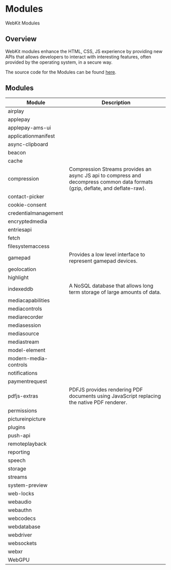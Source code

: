 # Modules

WebKit Modules

## Overview

WebKit modules enhance the HTML, CSS, JS experience by providing new APIs that allows developers to interact with
interesting features, often provided by the operating system, in a secure way.

The source code for the Modules can be found [here](https://github.com/WebKit/WebKit/tree/main/Source/WebCore/Modules).

## Modules

| Module | Description |
| ------ | ----------- |
| airplay             | |
| applepay            | |
| applepay-ams-ui     | |
| applicationmanifest | |
| async-clipboard     | |
| beacon              | |
| cache               | |
| compression         | Compression Streams provides an async JS api to compress and decompress common data formats (gzip, deflate, and deflate-raw). |
| contact-picker      | |
| cookie-consent      | |
| credentialmanagement| |
| encryptedmedia      | |
| entriesapi          | |
| fetch               | |
| filesystemaccess      | |
| gamepad               | Provides a low level interface to represent gamepad devices. |
| geolocation           | |
| highlight             | |
| indexeddb             | A NoSQL database that allows long term storage of large amounts of data. |
| mediacapabilities     | |
| mediacontrols         | |
| mediarecorder         | |
| mediasession          | |
| mediasource           | |
| mediastream           | |
| model-element         | |
| modern-media-controls | |
| notifications     | |     
| paymentrequest    | |     
| pdfjs-extras      | PDFJS provides rendering PDF documents using JavaScript replacing the native PDF renderer. |     
| permissions       | |     
| pictureinpicture | |
| plugins | |
| push-api | |
| remoteplayback | |
| reporting | |
| speech | |
| storage | |
| streams | |
| system-preview | |
| web-locks | |
| webaudio | |
| webauthn | |
| webcodecs | |
| webdatabase | |
| webdriver | |
| websockets | |
| webxr | |
| WebGPU | |
